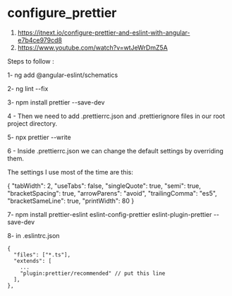 # configure_prettier



1. https://itnext.io/configure-prettier-and-eslint-with-angular-e7b4ce979cd8
2. https://www.youtube.com/watch?v=wtJeWrDmZ5A

Steps to follow :

1- ng add @angular-eslint/schematics

2- ng lint --fix

3- npm install prettier --save-dev

4 - Then we need to add .prettierrc.json and .prettierignore files in our root project directory.

5- npx prettier --write

6 - Inside .prettierrc.json we can change the default settings by overriding them.

The settings I use most of the time are this:

{
  "tabWidth": 2,
  "useTabs": false,
  "singleQuote": true,
  "semi": true,
  "bracketSpacing": true,
  "arrowParens": "avoid",
  "trailingComma": "es5",
  "bracketSameLine": true,
  "printWidth": 80
}

7- npm install prettier-eslint eslint-config-prettier eslint-plugin-prettier --save-dev


8- in .eslintrc.json

    {
      "files": ["*.ts"],
      "extends": [
        ...
        "plugin:prettier/recommended" // put this line
      ],
    },


